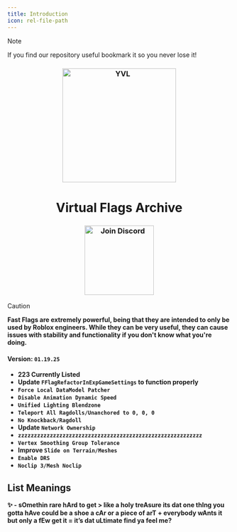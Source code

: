 ```yaml
---
title: Introduction
icon: rel-file-path	
---
```


> [!NOTE]
> If you find our repository useful bookmark it so you never lose it!

<h3 align="center">
  <img src="assets/bool.gif" width="256" alt="YVL">
</h3>

<h1 align="center">Virtual Flags Archive</h1>

<h3 align="center">
  <a href="https://discord.gg/6zqNQTSkrg">
    <img src="https://img.shields.io/discord/1241247795470536725?logo=discord&logoColor=white&label=discord&color=4d3dff" width="156" alt="Join Discord">
  </a>
</h3>

> [!CAUTION]
> **Fast Flags are extremely powerful, being that they are intended to only be used by Roblox engineers. While they can be very useful, they can cause issues with stability and functionality if you don't know what you're doing.**

#### Version: `01.19.25`
* **223 Currently Listed**
* **Update `FFlagRefactorInExpGameSettings` to function properly**
* **`Force Local DataModel Patcher`**
* **`Disable Animation Dynamic Speed`**
* **`Unified Lighting Blendzone`**
* **`Teleport All Ragdolls/Unanchored to 0, 0, 0`**
* **`No Knockback/Ragdoll`**
* **Update `Network Ownership`**
* **`zzzzzzzzzzzzzzzzzzzzzzzzzzzzzzzzzzzzzzzzzzzzzzzzzzzzzzzzzz`**
* **`Vertex Smoothing Group Tolerance`**
* **Improve `Slide on Terrain/Meshes`**
* **`Enable DRS`**
* **`Noclip 3/Mesh Noclip`**

## List Meanings
**✨ - sOmethin rare hArd to get > like a holy treAsure its dat one thIng you gotta hAve could be a shoe a cAr or a piece of arT + everybody wAnts it but only a fEw get it = it’s dat uLtimate find ya feel me?**
